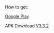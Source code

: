 How to get:

[Google Play](https://play.google.com/store/apps/details?id=rocket.service.super)

APK Download
[V3.3.2](https://github.com/rocketapp666/rocketapp666.github.io/releases/download/v3.3.2/Rocket-v3.3.2-universal-release.apk)

